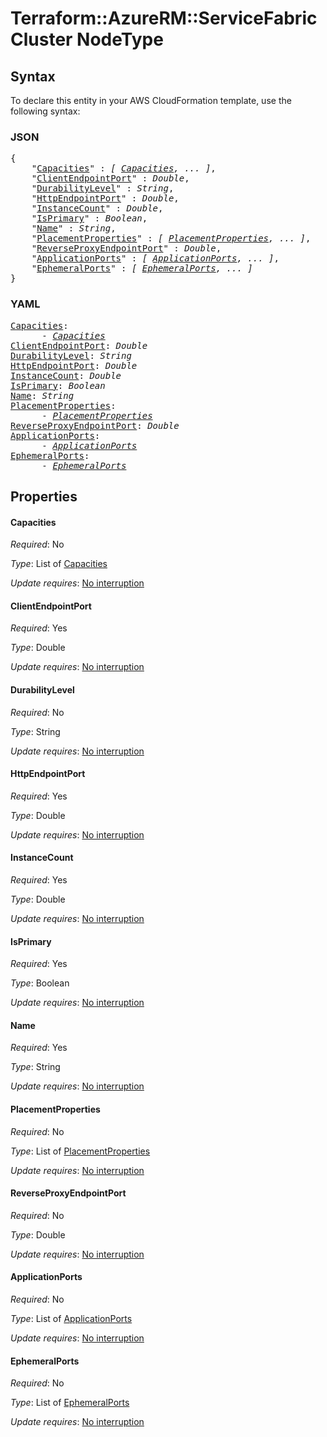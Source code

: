# Terraform::AzureRM::ServiceFabricCluster NodeType

## Syntax

To declare this entity in your AWS CloudFormation template, use the following syntax:

### JSON

<pre>
{
    "<a href="#capacities" title="Capacities">Capacities</a>" : <i>[ <a href="nodetype-capacities.md">Capacities</a>, ... ]</i>,
    "<a href="#clientendpointport" title="ClientEndpointPort">ClientEndpointPort</a>" : <i>Double</i>,
    "<a href="#durabilitylevel" title="DurabilityLevel">DurabilityLevel</a>" : <i>String</i>,
    "<a href="#httpendpointport" title="HttpEndpointPort">HttpEndpointPort</a>" : <i>Double</i>,
    "<a href="#instancecount" title="InstanceCount">InstanceCount</a>" : <i>Double</i>,
    "<a href="#isprimary" title="IsPrimary">IsPrimary</a>" : <i>Boolean</i>,
    "<a href="#name" title="Name">Name</a>" : <i>String</i>,
    "<a href="#placementproperties" title="PlacementProperties">PlacementProperties</a>" : <i>[ <a href="nodetype-placementproperties.md">PlacementProperties</a>, ... ]</i>,
    "<a href="#reverseproxyendpointport" title="ReverseProxyEndpointPort">ReverseProxyEndpointPort</a>" : <i>Double</i>,
    "<a href="#applicationports" title="ApplicationPorts">ApplicationPorts</a>" : <i>[ <a href="nodetype-applicationports.md">ApplicationPorts</a>, ... ]</i>,
    "<a href="#ephemeralports" title="EphemeralPorts">EphemeralPorts</a>" : <i>[ <a href="nodetype-ephemeralports.md">EphemeralPorts</a>, ... ]</i>
}
</pre>

### YAML

<pre>
<a href="#capacities" title="Capacities">Capacities</a>: <i>
      - <a href="nodetype-capacities.md">Capacities</a></i>
<a href="#clientendpointport" title="ClientEndpointPort">ClientEndpointPort</a>: <i>Double</i>
<a href="#durabilitylevel" title="DurabilityLevel">DurabilityLevel</a>: <i>String</i>
<a href="#httpendpointport" title="HttpEndpointPort">HttpEndpointPort</a>: <i>Double</i>
<a href="#instancecount" title="InstanceCount">InstanceCount</a>: <i>Double</i>
<a href="#isprimary" title="IsPrimary">IsPrimary</a>: <i>Boolean</i>
<a href="#name" title="Name">Name</a>: <i>String</i>
<a href="#placementproperties" title="PlacementProperties">PlacementProperties</a>: <i>
      - <a href="nodetype-placementproperties.md">PlacementProperties</a></i>
<a href="#reverseproxyendpointport" title="ReverseProxyEndpointPort">ReverseProxyEndpointPort</a>: <i>Double</i>
<a href="#applicationports" title="ApplicationPorts">ApplicationPorts</a>: <i>
      - <a href="nodetype-applicationports.md">ApplicationPorts</a></i>
<a href="#ephemeralports" title="EphemeralPorts">EphemeralPorts</a>: <i>
      - <a href="nodetype-ephemeralports.md">EphemeralPorts</a></i>
</pre>

## Properties

#### Capacities

_Required_: No

_Type_: List of <a href="nodetype-capacities.md">Capacities</a>

_Update requires_: [No interruption](https://docs.aws.amazon.com/AWSCloudFormation/latest/UserGuide/using-cfn-updating-stacks-update-behaviors.html#update-no-interrupt)

#### ClientEndpointPort

_Required_: Yes

_Type_: Double

_Update requires_: [No interruption](https://docs.aws.amazon.com/AWSCloudFormation/latest/UserGuide/using-cfn-updating-stacks-update-behaviors.html#update-no-interrupt)

#### DurabilityLevel

_Required_: No

_Type_: String

_Update requires_: [No interruption](https://docs.aws.amazon.com/AWSCloudFormation/latest/UserGuide/using-cfn-updating-stacks-update-behaviors.html#update-no-interrupt)

#### HttpEndpointPort

_Required_: Yes

_Type_: Double

_Update requires_: [No interruption](https://docs.aws.amazon.com/AWSCloudFormation/latest/UserGuide/using-cfn-updating-stacks-update-behaviors.html#update-no-interrupt)

#### InstanceCount

_Required_: Yes

_Type_: Double

_Update requires_: [No interruption](https://docs.aws.amazon.com/AWSCloudFormation/latest/UserGuide/using-cfn-updating-stacks-update-behaviors.html#update-no-interrupt)

#### IsPrimary

_Required_: Yes

_Type_: Boolean

_Update requires_: [No interruption](https://docs.aws.amazon.com/AWSCloudFormation/latest/UserGuide/using-cfn-updating-stacks-update-behaviors.html#update-no-interrupt)

#### Name

_Required_: Yes

_Type_: String

_Update requires_: [No interruption](https://docs.aws.amazon.com/AWSCloudFormation/latest/UserGuide/using-cfn-updating-stacks-update-behaviors.html#update-no-interrupt)

#### PlacementProperties

_Required_: No

_Type_: List of <a href="nodetype-placementproperties.md">PlacementProperties</a>

_Update requires_: [No interruption](https://docs.aws.amazon.com/AWSCloudFormation/latest/UserGuide/using-cfn-updating-stacks-update-behaviors.html#update-no-interrupt)

#### ReverseProxyEndpointPort

_Required_: No

_Type_: Double

_Update requires_: [No interruption](https://docs.aws.amazon.com/AWSCloudFormation/latest/UserGuide/using-cfn-updating-stacks-update-behaviors.html#update-no-interrupt)

#### ApplicationPorts

_Required_: No

_Type_: List of <a href="nodetype-applicationports.md">ApplicationPorts</a>

_Update requires_: [No interruption](https://docs.aws.amazon.com/AWSCloudFormation/latest/UserGuide/using-cfn-updating-stacks-update-behaviors.html#update-no-interrupt)

#### EphemeralPorts

_Required_: No

_Type_: List of <a href="nodetype-ephemeralports.md">EphemeralPorts</a>

_Update requires_: [No interruption](https://docs.aws.amazon.com/AWSCloudFormation/latest/UserGuide/using-cfn-updating-stacks-update-behaviors.html#update-no-interrupt)

